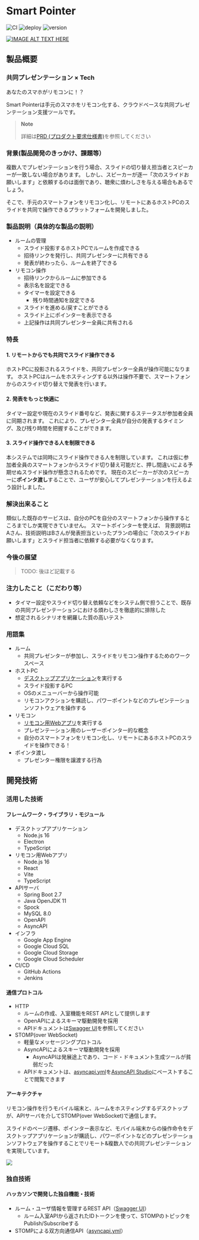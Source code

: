 # Smart Pointer

![CI](https://github.com/jphacks/D_2208/workflows/CI/badge.svg)
![deploy](https://github.com/jphacks/D_2208/workflows/deploy/badge.svg)
![version](https://img.shields.io/badge/version-1.0.0__SNAPSHOT-blue.svg)

[![IMAGE ALT TEXT HERE](https://jphacks.com/wp-content/uploads/2022/08/JPHACKS2022_ogp.jpg)](https://www.youtube.com/watch?v=LUPQFB4QyVo)

## 製品概要

### 共同プレゼンテーション × Tech

あなたのスマホがリモコンに！？

Smart Pointerは手元のスマホをリモコン化する、クラウドベースな共同プレゼンテーション支援ツールです。

> **Note**
>
> 詳細は[PRD (プロダクト要求仕様書)](https://github.com/jphacks/D_2208/wiki/PRD%20(プロダクト要求仕様書))を参照してください

### 背景(製品開発のきっかけ、課題等）

複数人でプレゼンテーションを行う場合、スライドの切り替え担当者とスピーカーが一致しない場合があります。
しかし、スピーカーが逐一「次のスライドお願いします」と依頼するのは面倒であり、聴衆に煩わしさを与える場合もあるでしょう。

そこで、手元のスマートフォンをリモコン化し、リモートにあるホストPCのスライドを共同で操作できるプラットフォームを開発しました。

### 製品説明（具体的な製品の説明）

* ルームの管理
    * スライド投影するホストPCでルームを作成できる
    * 招待リンクを発行し、共同プレゼンターに共有できる
    * 発表が終わったら、ルームを終了できる
* リモコン操作
    * 招待リンクからルームに参加できる
    * 表示名を設定できる
    * タイマーを設定できる
        * 残り時間通知を設定できる
    * スライドを進める/戻すことができる
    * スライド上にポインターを表示できる
    * 上記操作は共同プレゼンター全員に共有される

### 特長

#### 1. リモートからでも共同でスライド操作できる

ホストPCに投影されるスライドを、共同プレゼンター全員が操作可能になります。
ホストPCはルームをホスティングする以外は操作不要で、スマートフォンからのスライド切り替えで発表を行います。

#### 2. 発表をもっと快適に

タイマー設定や現在のスライド番号など、発表に関するステータスが参加者全員に同期されます。
これにより、プレゼンター全員が自分の発表するタイミング、及び残り時間を把握することができます。

#### 3. スライド操作できる人を制限できる

本システムでは同時にスライド操作できる人を制限しています。
これは仮に参加者全員のスマートフォンからスライド切り替え可能だと、押し間違いによる予期せぬスライド操作が懸念されるためです。
現在のスピーカーが次のスピーカーに**ポインタ渡し**することで、ユーザが安心してプレゼンテーションを行えるよう設計しました。

### 解決出来ること

類似した既存のサービスは、自分のPCを自分のスマートフォンから操作するところまでしか実現できていません。
スマートポインターを使えば、 背景説明はAさん、技術説明はBさんが発表担当といったプランの場合に「次のスライドお願いします」とスライド担当者に依頼する必要がなくなります。

### 今後の展望

> TODO: 後ほど記載する

### 注力したこと（こだわり等）

* タイマー設定やスライド切り替え依頼などをシステム側で担うことで、既存の共同プレゼンテーションにおける煩わしさを徹底的に排除した
* 想定されるシナリオを網羅した質の高いテスト

### 用語集

* ルーム
    * 共同プレゼンターが参加し、スライドをリモコン操作するためのワークスペース
* ホストPC
    * [デスクトップアプリケーション](./desktop)を実行する
    * スライド投影するPC
    * OSのメニューバーから操作可能
    * リモコンアクションを購読し、パワーポイントなどのプレゼンテーションソフトウェアを操作する
* リモコン
    * [リモコン用Webアプリ](./app/src/main/pointer)を実行する
    * プレゼンテーション用のレーザーポインター的な概念
    * 自分のスマートフォンをリモコン化し、リモートにあるホストPCのスライドを操作できる！
* ポインタ渡し
    * プレゼンター権限を譲渡する行為

## 開発技術

### 活用した技術

#### フレームワーク・ライブラリ・モジュール

* デスクトップアプリケーション
    * Node.js 16
    * Electron
    * TypeScript
* リモコン用Webアプリ
    * Node.js 16
    * React
    * Vite
    * TypeScript
* APIサーバ
    * Spring Boot 2.7
    * Java OpenJDK 11
    * Spock
    * MySQL 8.0
    * OpenAPI
    * AsyncAPI
* インフラ
    * Google App Engine
    * Google Cloud SQL
    * Google Cloud Storage
    * Google Cloud Scheduler
* CI/CD
    * GitHub Actions
    * Jenkins

#### 通信プロトコル

* HTTP
    * ルームの作成、入室機能をREST APIとして提供します
    * OpenAPIによるスキーマ駆動開発を採用
    * APIドキュメントは[Swagger UI](https://smartpointer.abelab.dev/swagger-ui/index.html)を参照してください
* STOMP(over WebSocket)
    * 軽量なメッセージングプロトコル
    * AsyncAPIによるスキーマ駆動開発を採用
        * AsyncAPIは発展途上であり、コード・ドキュメント生成ツールが貧弱だった
    * APIドキュメントは、[asyncapi.yml](./asyncapi.yml)を[AsyncAPI Studio](https://studio.asyncapi.com/)にペーストすることで閲覧できます

#### アーキテクチャ

リモコン操作を行うモバイル端末と、ルームをホスティングするデスクトップが、APIサーバを介してSTOMP(over WebSocket)で通信します。

スライドのページ遷移、ポインター表示など、モバイル端末からの操作命令をデスクトップアプリケーションが購読し、パワーポイントなどのプレゼンテーションソフトウェアを操作することでリモート&複数人での共同プレゼンテーションを実現しています。

![](https://user-images.githubusercontent.com/50389029/196952980-36fa7fbd-4b96-4f4d-8f92-a0a41eeb0d7f.png)

### 独自技術

#### ハッカソンで開発した独自機能・技術

* ルーム・ユーザ情報を管理するREST API（[Swagger UI](https://smartpointer.abelab.dev/swagger-ui/index.html)）
    * ルーム入室APIから返されたIDトークンを使って、STOMPのトピックをPublish/Subscribeする
* STOMPによる双方向通信API（[asyncapi.yml](./asyncapi.yml)）